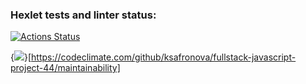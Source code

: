 ### Hexlet tests and linter status:
[![Actions Status](https://github.com/ksafronova/fullstack-javascript-project-44/actions/workflows/hexlet-check.yml/badge.svg)](https://github.com/ksafronova/fullstack-javascript-project-44/actions)

{<img src="https://api.codeclimate.com/v1/badges/764ae4d5afb1ce74e403/maintainability" />}[https://codeclimate.com/github/ksafronova/fullstack-javascript-project-44/maintainability]